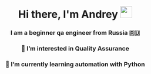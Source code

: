 <h1 align="center">Hi there, I'm Andrey</a> 
<img src="https://github.com/blackcater/blackcater/raw/main/images/Hi.gif" height="32"/></h1>
<h3 align="center">I am a beginner qa engineer from Russia 🇷🇺</h3>
<h3 align="center">👀 I’m interested in Quality Assurance </h3>
<h3 align="center">🌱 I’m currently learning automation with Python </h3>

